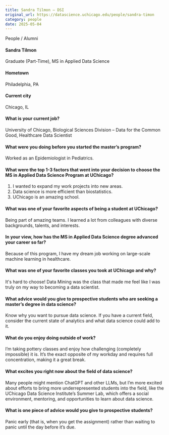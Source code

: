 ```yaml
---
title: Sandra Tilmon – DSI
original_url: https://datascience.uchicago.edu/people/sandra-timon
category: people
date: 2025-05-04
---
```


People / Alumni

#### Sandra Tilmon
Graduate (Part-Time), MS in Applied Data Science

#### Hometown

Philadelphia, PA

#### Current city

Chicago, IL

#### What is your current job?

University of Chicago, Biological Sciences Division – Data for the Common Good, Healthcare Data Scientist

#### What were you doing before you started the master’s program?

Worked as an Epidemiologist in Pediatrics.

#### What were the top 1-3 factors that went into your decision to choose the MS in Applied Data Science Program at UChicago?

1. I wanted to expand my work projects into new areas.
2. Data science is more efficient than biostatistics.
3. UChicago is an amazing school.

#### What was one of your favorite aspects of being a student at UChicago?

Being part of amazing teams. I learned a lot from colleagues with diverse backgrounds, talents, and interests.

#### In your view, how has the MS in Applied Data Science degree advanced your career so far?

Because of this program, I have my dream job working on large-scale machine learning in healthcare.

#### What was one of your favorite classes you took at UChicago and why?

It's hard to choose! Data Mining was the class that made me feel like I was truly on my way to becoming a data scientist.

#### What advice would you give to prospective students who are seeking a master’s degree in data science?

Know why you want to pursue data science. If you have a current field, consider the current state of analytics and what data science could add to it.

#### What do you enjoy doing outside of work?

I’m taking pottery classes and enjoy how challenging (completely impossible) it is. It’s the exact opposite of my workday and requires full concentration, making it a great break.

#### What excites you right now about the field of data science?

Many people might mention ChatGPT and other LLMs, but I’m more excited about efforts to bring more underrepresented students into the field, like the UChicago Data Science Institute’s Summer Lab, which offers a social environment, mentoring, and opportunities to learn about data science.

#### What is one piece of advice would you give to prospective students?

Panic early (that is, when you get the assignment) rather than waiting to panic until the day before it’s due.